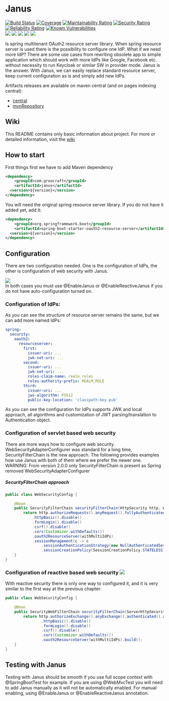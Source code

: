 # Janus
[![Build Status](https://travis-ci.com/Majlanky/janus.svg?branch=master)](https://travis-ci.com/Majlanky/janus)
[![Coverage](https://sonarcloud.io/api/project_badges/measure?project=com.groocraft%3Ajanus&metric=coverage)](https://sonarcloud.io/dashboard?id=com.groocraft%3Ajanus)
[![Maintainability Rating](https://sonarcloud.io/api/project_badges/measure?project=com.groocraft%3Ajanus&metric=sqale_rating)](https://sonarcloud.io/dashboard?id=com.groocraft%3Ajanus)
[![Security Rating](https://sonarcloud.io/api/project_badges/measure?project=com.groocraft%3Ajanus&metric=security_rating)](https://sonarcloud.io/dashboard?id=com.groocraft%3Ajanus)
[![Reliability Rating](https://sonarcloud.io/api/project_badges/measure?project=com.groocraft%3Ajanus&metric=reliability_rating)](https://sonarcloud.io/dashboard?id=com.groocraft%3Ajanus)
[![Known Vulnerabilities](https://snyk.io/test/github/majlanky/janus/badge.svg)](https://snyk.io/test/github/majlanky/janus)  
![](https://img.shields.io/badge/compatibility-JDK17%20and%20higher-purple)
![](https://img.shields.io/badge/compatibility-Native%20builds-purple)
![](https://img.shields.io/badge/compatibility-Spring%20Boot%203+-purple)
![](https://img.shields.io/badge/Servlet%20security-ready-brightgreen)
![](https://img.shields.io/badge/Reactive%20security-ready-brightgreen)


Is spring multitenant OAuth2 resource server library. When spring resource server is used there is the possibility to configure one 
IdP. What if we need more IdP? There are some use cases from rewriting obsolete app to simple application which should work with more IdPs 
like Google, Facebook etc. without necessity to run Keycloak or similar SW in provider mode. Janus is the answer. With Janus, we can
easily replace standard resource server, keep current configuration as is and simply add new IdPs.

Artifacts releases are available on maven central (and on pages indexing central):
* [central](https://repo1.maven.org/maven2/com/groocraft/janus/)
* [mvnRepository](https://mvnrepository.com/artifact/com.groocraft/janus)

## Wiki
This README contains only basic information about project. For more or detailed information, visit the [wiki](https://github.com/Majlanky/janus/wiki)

## How to start
First things first we have to add Maven dependency
```xml
<dependency>
    <groupId>com.groocraft</groupId>
    <artifactId>janus</artifactId>
  <version>${version}</version>
</dependency>
```
You will need the original spring resource server library. If you do not have it added yet, add it:
```xml
<dependency>
    <groupId>org.springframework.boot</groupId>
    <artifactId>spring-boot-starter-oauth2-resource-server</artifactId>
  <version>${version}</version>
</dependency>
```

## Configuration
There are two configuration needed. One is the configuration of IdPs, the other is configuration of web security with Janus.

![](https://img.shields.io/badge/-Warning-red)  
In both cases you must use @EnableJanus or @EnableReactiveJanus if you do not have auto-configuration turned on.

### Configuration of IdPs:
As you can see the structure of resource server remains the same, but we can add more named IdPs:
```yaml
spring:
  security:
    oauth2:
      resourceserver:
        first:
          issuer-uri: ...
          jwk-set-uri: ...
        second:
          issuer-uri: ...
          jwk-set-uri: ...
          roles-claim-name: realm_roles
          roles-authority-prefix: REALM_ROLE
        third:
          issuer-uri: ...
          jws-algorithm: PS512
          public-key-location: 'classpath:key.pub'
```
As you can see the configuration for IdPs supports JWK and local approach, all algorithms and customization of JWT parsing/translation to
Authentication object.

### Configuration of servlet based web security

There are more ways how to configure web security. WebSecurityAdapterConfigurer was standard for a long time, SecurityFilterChain is the 
new approach. The following provides examples how use Janus with both of them where we prefer the newer one.
WARNING: From version 2.0.0 only SecurityFilterChain is present as Spring removed WebSecurityAdapterConfigurer

##### SecurityFilterChain approach
```java
public class WebSecurityConfig {

    @Bean
    public SecurityFilterChain securityFilterChain(HttpSecurity http, WithMultiIdPsCustomizer withMultiIdPs) {
        return http.authorizeRequests().anyRequest().fullyAuthenticated().and()
            .httpBasic().disable()
            .formLogin().disable()
            .csrf().disable()
            .cors(Customizer.withDefaults())
            .oauth2ResourceServer(withMultiIdPs)
            .sessionManagement(c -> c
                .sessionAuthenticationStrategy(new NullAuthenticatedSessionStrategy())
                .sessionCreationPolicy(SessionCreationPolicy.STATELESS)).build();
    }
}
```

### Configuration of reactive based web security ![](https://img.shields.io/badge/From%20version-1.1.0-green)

With reactive security there is only one way to configured it, and it is very similar to the first way at the previous chapter:

```java
public class WebSecurityConfig {

    @Bean
    public SecurityWebFilterChain securityFilterChain(ServerHttpSecurity http, ReactiveWithMultiIdPsCustomizer withMultiIdPs) {
        return http.authorizeExchange().anyExchange().authenticated().and()
                .httpBasic().disable()
                .formLogin().disable()
                .csrf().disable()
                .cors(Customizer.withDefaults())
                .oauth2ResourceServer(withMultiIdPs).build();
    }
}
```


## Testing with Janus
Testing with Janus should be smooth if you use full scope context with @SpringBootTest for example. If you are using @WebMvcTest you will
need to add Janus manually as it will not be automatically enabled. For manual enabling, using @EnableJanus or @EnableReactiveJanus annotation.
